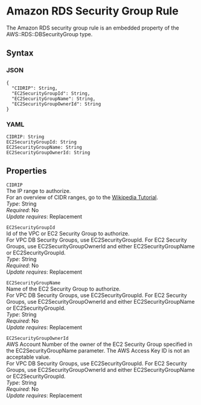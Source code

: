 # Amazon RDS Security Group Rule<a name="aws-properties-rds-security-group-rule"></a>

The Amazon RDS security group rule is an embedded property of the AWS::RDS::DBSecurityGroup type\.

## Syntax<a name="w3ab2c21c14e1433b5"></a>

### JSON<a name="aws-properties-rds-security-group-rule-syntax.json"></a>

```
{
  "CIDRIP": String,
  "EC2SecurityGroupId": String,
  "EC2SecurityGroupName": String,
  "EC2SecurityGroupOwnerId": String
}
```

### YAML<a name="aws-properties-rds-security-group-rule-syntax.yaml"></a>

```
CIDRIP: String
EC2SecurityGroupId: String
EC2SecurityGroupName: String
EC2SecurityGroupOwnerId: String
```

## Properties<a name="cfn-rds-securitygroup-properties"></a>

`CIDRIP`  
The IP range to authorize\.  
For an overview of CIDR ranges, go to the [Wikipedia Tutorial](http://en.wikipedia.org/wiki/Classless_Inter-Domain_Routing)\.  
*Type*: String  
*Required*: No  
*Update requires*: Replacement

`EC2SecurityGroupId`  
Id of the VPC or EC2 Security Group to authorize\.  
For VPC DB Security Groups, use EC2SecurityGroupId\. For EC2 Security Groups, use EC2SecurityGroupOwnerId and either EC2SecurityGroupName or EC2SecurityGroupId\.  
*Type*: String  
*Required*: No  
*Update requires*: Replacement

`EC2SecurityGroupName`  
Name of the EC2 Security Group to authorize\.  
For VPC DB Security Groups, use EC2SecurityGroupId\. For EC2 Security Groups, use EC2SecurityGroupOwnerId and either EC2SecurityGroupName or EC2SecurityGroupId\.  
*Type*: String  
*Required*: No  
*Update requires*: Replacement

`EC2SecurityGroupOwnerId`  
AWS Account Number of the owner of the EC2 Security Group specified in the EC2SecurityGroupName parameter\. The AWS Access Key ID is not an acceptable value\.  
For VPC DB Security Groups, use EC2SecurityGroupId\. For EC2 Security Groups, use EC2SecurityGroupOwnerId and either EC2SecurityGroupName or EC2SecurityGroupId\.  
*Type*: String  
*Required*: No  
*Update requires*: Replacement